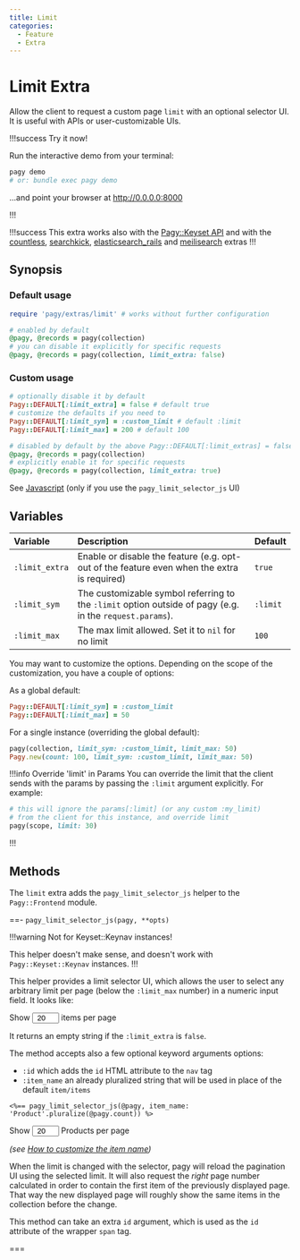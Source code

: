 ```yaml
---
title: Limit
categories:
  - Feature
  - Extra
---
```


# Limit Extra

Allow the client to request a custom page `limit` with an optional selector UI. It is useful with APIs or user-customizable UIs.

!!!success Try it now!

Run the interactive demo from your terminal:

```sh
pagy demo
# or: bundle exec pagy demo
```

...and point your browser at http://0.0.0.0:8000

!!!

!!!success This extra works also with the [Pagy::Keyset API](/docs/api/keyset.md) and with
the [countless](countless.md), [searchkick](../api/backend_methods/paginators/search/searchkick.md), [elasticsearch_rails](../api/backend_methods/paginators/search/elasticsearch_rails.md)
and [meilisearch](../api/backend_methods/paginators/search/meilisearch.md) extras
!!!

## Synopsis

### Default usage

```ruby pagy.rb (initializer)
require 'pagy/extras/limit' # works without further configuration
```

```ruby Controller
# enabled by default
@pagy, @records = pagy(collection)
# you can disable it explicitly for specific requests
@pagy, @records = pagy(collection, limit_extra: false)
```

### Custom usage

```ruby pagy.rb (initializer)
# optionally disable it by default
Pagy::DEFAULT[:limit_extra] = false # default true
# customize the defaults if you need to
Pagy::DEFAULT[:limit_sym] = :custom_limit # default :limit
Pagy::DEFAULT[:limit_max] = 200 # default 100
```

```ruby Controller
# disabled by default by the above Pagy::DEFAULT[:limit_extras] = false
@pagy, @records = pagy(collection)
# explicitly enable it for specific requests
@pagy, @records = pagy(collection, limit_extra: true)
```

See [Javascript](/docs/api/javascript.md) (only if you use the `pagy_limit_selector_js` UI)

## Variables

| Variable       | Description                                                                                                | Default  |
|:---------------|:-----------------------------------------------------------------------------------------------------------|:---------|
| `:limit_extra` | Enable or disable the feature (e.g. opt-out of the feature even when the extra is required)                | `true`   |
| `:limit_sym`   | The customizable symbol referring to the `:limit` option outside of pagy (e.g. in the `request.params`). | `:limit` |
| `:limit_max`   | The max limit allowed. Set it to `nil` for no limit                                                        | `100`    |

You may want to customize the options. Depending on the scope of the customization, you have a couple of options:

As a global default:

```ruby pagy.rb (initializer)
Pagy::DEFAULT[:limit_sym] = :custom_limit
Pagy::DEFAULT[:limit_max] = 50
```

For a single instance (overriding the global default):

```ruby Controller
pagy(collection, limit_sym: :custom_limit, limit_max: 50)
Pagy.new(count: 100, limit_sym: :custom_limit, limit_max: 50)
```

!!!info Override 'limit' in Params You can override the limit that the client sends with the params by passing the `:limit`
argument explicitly. For example:

```ruby
# this will ignore the params[:limit] (or any custom :my_limit)
# from the client for this instance, and override limit
pagy(scope, limit: 30)
```

!!!

## Methods

The `limit` extra adds the `pagy_limit_selector_js` helper to the `Pagy::Frontend` module.

==- `pagy_limit_selector_js(pagy, **opts)`

!!!warning Not for Keyset::Keynav instances!

This helper doesn't make sense, and doesn't work with `Pagy::Keyset::Keynav` instances.
!!!

This helper provides a limit selector UI, which allows the user to select any arbitrary limit per page (below the `:limit_max`
number) in a numeric input field. It looks like:

<span>Show <input type="number" min="1" max="100" value="20" style="padding: 0; text-align: center; width: 3rem;"> items per
page</span>

It returns an empty string if the `:limit_extra` is `false`.

The method accepts also a few optional keyword arguments options:

- `:id` which adds the `id` HTML attribute to the `nav` tag
- `:item_name` an already pluralized string that will be used in place of the default `item/items`

```erb some_view.html.erb
<%== pagy_limit_selector_js(@pagy, item_name: 'Product'.pluralize(@pagy.count)) %>
```

<span>Show <input type="number" min="1" max="100" value="20" style="padding: 0; text-align: center; width: 3rem;"> Products per
page</span>

_(see [How to customize the item name](/docs/how-to.md#customize-the-item-name))_

When the limit is changed with the selector, pagy will reload the pagination UI using the selected limit. It will also request the
_right_ page number calculated in order to contain the first item of the previously displayed page. That way the new displayed
page will roughly show the same items in the collection before the change.

This method can take an extra `id` argument, which is used as the `id` attribute of the wrapper `span` tag.

===
